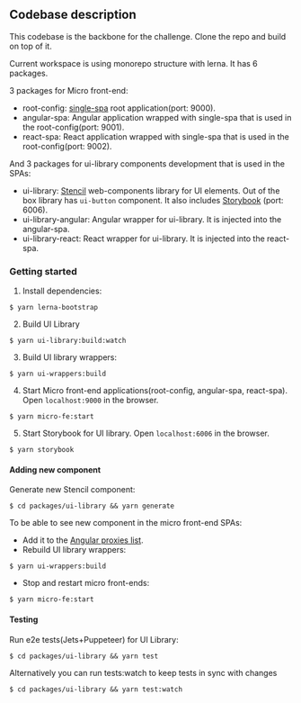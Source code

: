 ## Codebase description

This codebase is the backbone for the challenge. Clone the repo and build on top of it.

Current workspace is using monorepo structure with lerna. It has 6 packages.

3 packages for Micro front-end:
- root-config: [single-spa](https://single-spa.js.org/) root application(port: 9000).
- angular-spa: Angular application wrapped with single-spa that is used in the root-config(port: 9001).
- react-spa: React application wrapped with single-spa that is used in the root-config(port: 9002).

And 3 packages for ui-library components development that is used in the SPAs:
- ui-library: [Stencil](https://stenciljs.com/) web-components library for UI elements. Out of the box library has `ui-button` component. It also includes [Storybook](https://storybook.js.org/) (port: 6006).
- ui-library-angular: Angular wrapper for ui-library. It is injected into the angular-spa.
- ui-library-react: React wrapper for ui-library. It is injected into the react-spa.


### Getting started

1. Install dependencies:

```shell
$ yarn lerna-bootstrap
```

2. Build UI Library

```shell
$ yarn ui-library:build:watch
```

3. Build UI library wrappers:

```shell
$ yarn ui-wrappers:build
```

4. Start Micro front-end applications(root-config, angular-spa, react-spa). Open `localhost:9000` in the browser.

```shell
$ yarn micro-fe:start
```

5. Start Storybook for UI library. Open `localhost:6006` in the browser.

```shell
$ yarn storybook
```


#### Adding new component

Generate new Stencil component:

```shell
$ cd packages/ui-library && yarn generate
```

To be able to see new component in the micro front-end SPAs:

- Add it to the [Angular proxies list](packages/ui-library-angular/src/directives/proxy-list.ts).
- Rebuild UI library wrappers:

```shell
$ yarn ui-wrappers:build
```

- Stop and restart micro front-ends:

```shell
$ yarn micro-fe:start
```

#### Testing

Run e2e tests(Jets+Puppeteer) for UI Library:

```shell
$ cd packages/ui-library && yarn test
```

Alternatively you can run tests:watch to keep tests in sync with changes

```shell
$ cd packages/ui-library && yarn test:watch
```
